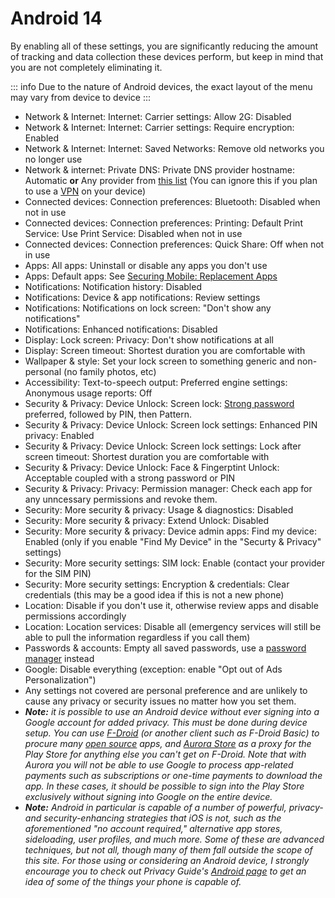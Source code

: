 # Android 14
By enabling all of these settings, you are significantly reducing the amount of tracking and data collection these devices perform, but keep in mind that you are not completely eliminating it.

::: info
Due to the nature of Android devices, the exact layout of the menu may vary from device to device
:::

- Network & Internet: Internet: Carrier settings: Allow 2G: Disabled
- Network & Internet: Internet: Carrier settings: Require encryption: Enabled
- Network & Internet: Internet: Saved Networks: Remove old networks you no longer use
- Network & internet: Private DNS: Private DNS provider hostname: Automatic **or** Any provider from [this list](https://www.privacyguides.org/en/dns/) (You can ignore this if you plan to use a [VPN](/guides/less-important/vpns) on your device)
- Connected devices: Connection preferences: Bluetooth: Disabled when not in use
- Connected devices: Connection preferences: Printing: Default Print Service: Use Print Service: Disabled when not in use
- Connected devices: Connection preferences: Quick Share: Off when not in use
- Apps: All apps: Uninstall or disable any apps you don't use
- Apps: Default apps: See [Securing Mobile: Replacement Apps](/guides/most-important/mobile-apps)
- Notifications: Notification history: Disabled
- Notifications: Device & app notifications: Review settings
- Notifications: Notifications on lock screen: "Don't show any notifications"
- Notifications: Enhanced notifications: Disabled
- Display: Lock screen: Privacy: Don't show notifications at all
- Display: Screen timeout: Shortest duration you are comfortable with
- Wallpaper & style: Set your lock screen to something generic and non-personal (no family photos, etc)
- Accessibility: Text-to-speech output: Preferred engine settings: Anonymous usage reports: Off
- Security & Privacy: Device Unlock: Screen lock: [Strong password](/guides/most-important/passwords) preferred, followed by PIN, then Pattern.
- Security & Privacy: Device Unlock: Screen lock settings: Enhanced PIN privacy: Enabled
- Security & Privacy: Device Unlock: Screen lock settings: Lock after screen timeout: Shortest duration you are comfortable with
- Security & Privacy: Device Unlock: Face & Fingerptint Unlock: Acceptable coupled with a strong password or PIN
- Security & Privacy: Privacy: Permission manager: Check each app for any unncessary permissions and revoke them.
- Security: More security & privacy: Usage & diagnostics: Disabled
- Security: More security & privacy: Extend Unlock: Disabled
- Security: More security & privacy: Device admin apps: Find my device: Enabled (only if you enable "Find My Device" in the "Securty & Privacy" settings)
- Security: More security settings: SIM lock: Enable (contact your provider for the SIM PIN)
- Security: More security settings: Encryption & credentials: Clear credentials (this may be a good idea if this is not a new phone)
- Location: Disable if you don't use it, otherwise review apps and disable permissions accordingly
- Location: Location services: Disable all (emergency services will still be able to pull the information regardless if you call them)
- Passwords & accounts: Empty all saved passwords, use a [password manager](/guides/most-important/passwords) instead
- Google: Disable everything (exception: enable "Opt out of Ads Personalization")
- Any settings not covered are personal preference and are unlikely to cause any privacy or security issues no matter how you set them.
- **_Note:_** _it is possible to use an Android device without ever signing into a Google account for added privacy. This must be done during device setup. You can use [F-Droid](https://f-droid.org/) (or another client such as F-Droid Basic) to procure many [open source](/guides/prologue/open-source) apps, and [Aurora Store](https://auroraoss.com) as a proxy for the Play Store for anything else you can't get on F-Droid. Note that with Aurora you will not be able to use Google to process app-related payments such as subscriptions or one-time payments to download the app. In these cases, it should be possible to sign into the Play Store exclusively without signing into Google on the entire device._
- **_Note:_** _Android in particular is capable of a number of powerful, privacy- and security-enhancing strategies that iOS is not, such as the aforementioned "no account required," alternative app stores, sideloading, user profiles, and much more. Some of these are advanced techniques, but not all, though many of them fall outside the scope of this site. For those using or considering an Android device, I strongly encourage you to check out Privacy Guide's [Android page](https://www.privacyguides.org/en/android/) to get an idea of some of the things your phone is capable of._
